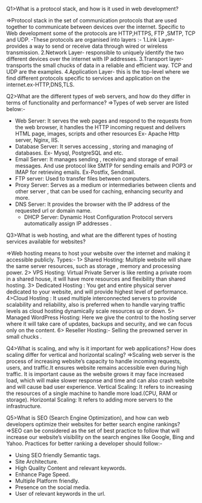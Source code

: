 Q1>What is a protocol stack, and how is it used in web development?

=>Protocol stack in the set of communication protocols that are used together to communicate between devices over the internet. Specific to Web development some of the protocols are HTTP,HTTPS, FTP ,SMTP, TCP and UDP.
-These protocols are organised into layers :-
1.Link Layer- provides a way to send or receive data through wired or wireless transmission.
2.Network Layer- responsible to uniquely identify the two different devices over the internet with IP addresses.
3.Transport layer- transports the small chucks of data in a reliable and efficient way. TCP and UDP are the examples.
4.Application Layer- this is the top-level where we find different protocols specific to services and application on the internet.ex-HTTP,DNS,TLS.

Q2>What are the different types of web servers, and how do they differ in terms of functionality and performance?
=>Types of web server are listed below:-

- Web Server: It serves the web pages and respond to the requests from the web browser, it handles the HTTP incoming request and delivers HTML page, images, scripts and other resources Ex- Apache Http server, Nginx, IIS.
- Database Server: It serves accessing , storing and managing of databases. Ex- Mysql, PostgreSQL and etc.
- Email Server: It manages sending , receiving and storage of email messages. And use protocol like SMTP for sending emails and POP3 or IMAP for retrieving emails. Ex-Postfix, Sendmail.
- FTP server: Used to transfer files between computers.
- Proxy Server: Serves as a medium or intermediaries between clients and other server , that can be used for caching, enhancing security and more.
- DNS Server: It provides the browser with the IP address of the requested url or domain name.
  - DHCP Server: Dynamic Host Configuration Protocol servers automatically assign IP addresses .

Q3>What is web hosting, and what are the different types of hosting services available for websites?

=>Web hosting means to host your website over the internet and making it accessible publicly.
Types:-
1> Shared Hosting: Multiple website will share the same server resources, such as storage , memory and processing power.
2> VPS Hosting: Virtual Private Server is like renting a private room in a shared house, it will have more resources and flexibility than shared hosting.
3> Dedicated Hosting : You get and entire physical server dedicated to your website, and will provide highest level of performance.
4>Cloud Hosting : It used multiple interconnected servers to provide scalability and reliability, also is preferred when to handle varying traffic levels as cloud hosting dynamically scale resources up or down.
5> Managed WordPress Hosting: Here we give the control to the hosting server where it will take care of updates, backups and security, and we can focus only on the content.
6> Reseller Hosting:- Selling the preowned server in small chucks .

Q4>What is scaling, and why is it important for web applications? How does scaling differ for vertical and horizontal scaling?
=>Scaling web server is the process of increasing website’s capacity to handle incoming requests, users, and traffic.It ensures website remains accessible even during high traffic.
It is important cause as the website grows it may face increased load, which will make slower response and time and can also crash website and will cause bad user experience.
Vertical Scaling: It refers to increasing the resources of a single machine to handle more load.(CPU, RAM or storage).
Horizontal Scaling: It refers to adding more servers to the infrastructure.

Q5>What is SEO (Search Engine Optimization), and how can web developers optimize their websites for better search engine rankings?
=>SEO can be considered as the set of best practice to follow that will increase our website’s visibility on the search engines like Google, Bing and Yahoo.
Practices for better ranking a developer should follow:-

- Using SEO friendly Semantic tags.
- Site Architecture.
- High Quality Content and relevant keywords.
- Enhance Page Speed.
- Multiple Platform friendly.
- Presence on the social media.
- User of relevant keywords in the url.
